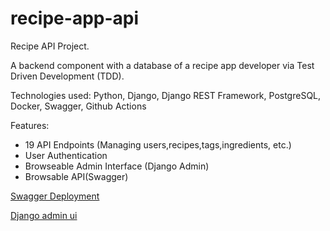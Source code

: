 # recipe-app-api
Recipe API Project.

A backend component with a database of a recipe app developer via Test Driven Development (TDD).

Technologies used: Python, Django, Django REST Framework, PostgreSQL, Docker, Swagger, Github Actions

Features:

- 19 API Endpoints (Managing users,recipes,tags,ingredients, etc.)
- User Authentication
- Browseable Admin Interface (Django Admin)
- Browsable API(Swagger)


[Swagger Deployment](http://ec2-3-95-185-67.compute-1.amazonaws.com/api/docs/)

[Django admin ui](http://ec2-3-95-185-67.compute-1.amazonaws.com/admin/login/?next=/admin/)
